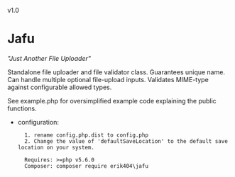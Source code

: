 v1.0
# Jafu
*"Just Another File Uploader"*

Standalone file uploader and file validator class. Guarantees unique name. Can handle multiple optional file-upload inputs. Validates MIME-type against configurable allowed types.

See example.php for oversimplified example code explaining the public functions.


* configuration: 
        
        1. rename config.php.dist to config.php
        2. Change the value of 'defaultSaveLocation' to the default save location on your system.
        
        Requires: >=php v5.6.0
        Composer: composer require erik404\jafu
